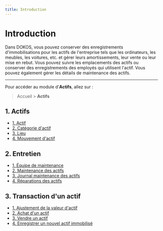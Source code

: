 ```yaml
---
title: Introduction
---
```


# Introduction

Dans DOKOS, vous pouvez conserver des enregistrements d'immobilisations pour les actifs de l'entreprise tels que les ordinateurs, les meubles, les voitures, etc. et gérer leurs amortissements, leur vente ou leur mise en rebut. Vous pouvez suivre les emplacements des actifs ou conserver des enregistrements des employés qui utilisent l'actif. Vous pouvez également gérer les détails de maintenance des actifs.

--- 

Pour accéder au module d'**Actifs**, allez sur :

> Accueil > **Actifs**


## 1. Actifs

- [1. Actif](/fr/assets/asset)
- [2. Catégorie d'actif](/fr/assets/asset-category)
- [3. Lieu](/fr/assets/asset-location)
- [4. Mouvement d'actif](/fr/assets/asset-movement)


## 2. Entretien

- [1. Équipe de maintenance](/fr/assets/asset-maintenance-team)
- [2. Maintenance des actifs](/fr/assets/asset-maintenance)
- [3. Journal maintenance des actifs](/fr/assets/asset-maintenance-log)
- [4. Réparations des actifs](/fr/assets/asset-repair)


## 3. Transaction d'un actif
- [1. Ajustement de la valeur d'actif](/fr/assets/asset-value-adjustment)
- [2. Achat d'un actif](/fr/assets/purchasing-an-asset)
- [3. Vendre un actif](/fr/assets/selling-an-asset)
- [4. Enregistrer un nouvel actif immobilisé](/fr/assets/getting-started)